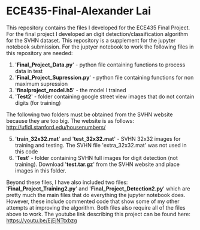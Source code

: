 # ECE435-Final-Alexander Lai
This repository contains the files I developed for the ECE435 Final Project. 
For the final project I developed an digit detection/classification algorithm for the SVHN dataset. This repository is a supplement for the jupyter notebook submission. For the juptyer notebook to work the following files in this repository are needed:
1. '__Final_Project_Data.py__' - python file containing functions to process data in test 
2. '__Final_Project_Supression.py__' - python file containing functions for non maximum supression
3. '__finalproject_model.h5__' - the model I trained 
4. '__Test2__' - folder containing google street view images that do not contain digits (for training)

The following two folders must be obtained from the SVHN website because they are too big. The website is as follows:
http://ufldl.stanford.edu/housenumbers/

5. '__train_32x32.mat__' and '__test_32x32.mat__' - SVHN 32x32 images for training and testing. The SVHN file 'extra_32x32.mat' was not used in this code
6. '__Test__' - folder containing SVHN full images for digit detection (not training). Download '__test.tar.gz__' from the SVHN website and place images in this folder.

Beyond these files, I have also included two files: '__Final_Project_Training2.py__' and '__Final_Project_Detection2.py__' which are pretty much the main files that do everything the jupyter notebook does. However, these include commented code that show some of my other attempts at improving the algorithm. Both files also require all of the files above to work.
The youtube link describing this project can be found here: https://youtu.be/EjEjNTtxbzg
